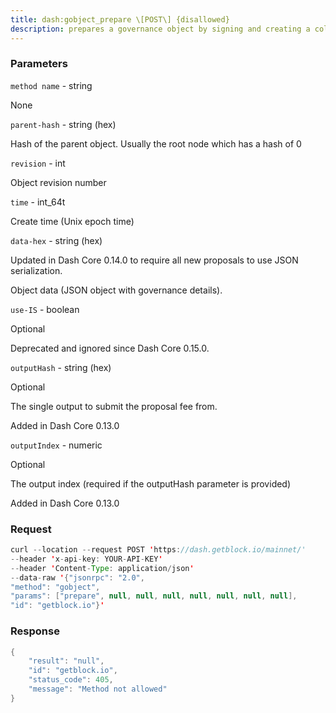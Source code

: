 ```yaml
---
title: dash:gobject_prepare \[POST\] {disallowed}
description: prepares a governance object by signing and creating a collateraltransaction.
---
```


### Parameters


`method name` - string

None

`parent-hash` - string (hex)

Hash of the parent object. Usually the root node which has a hash of 0

`revision` - int

Object revision number

`time` - int_64t

Create time (Unix epoch time)

`data-hex` - string (hex)

Updated in Dash Core 0.14.0 to require all new proposals to use JSON
serialization.

Object data (JSON object with governance details).

`use-IS` - boolean

Optional

Deprecated and ignored since Dash Core 0.15.0.

`outputHash` - string (hex)

Optional

The single output to submit the proposal fee from.

Added in Dash Core 0.13.0

`outputIndex` - numeric

Optional

The output index (required if the outputHash parameter is provided)

Added in Dash Core 0.13.0

### Request

``` java
curl --location --request POST 'https://dash.getblock.io/mainnet/' 
--header 'x-api-key: YOUR-API-KEY' 
--header 'Content-Type: application/json' 
--data-raw '{"jsonrpc": "2.0",
"method": "gobject",
"params": ["prepare", null, null, null, null, null, null, null],
"id": "getblock.io"}'
```

###  Response

``` java
{
    "result": "null",
    "id": "getblock.io",
    "status_code": 405,
    "message": "Method not allowed"
}
```

